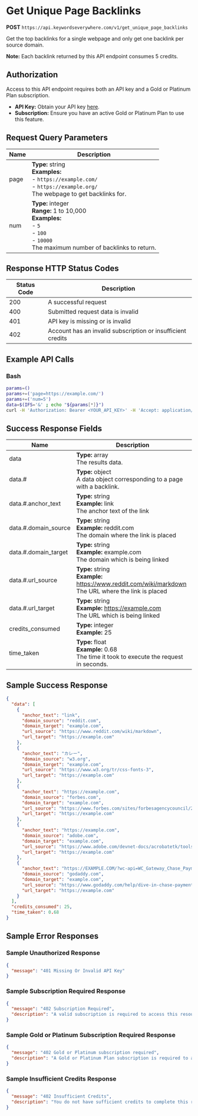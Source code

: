 # Get Unique Page Backlinks

**POST** `https://api.keywordseverywhere.com/v1/get_unique_page_backlinks`

Get the top backlinks for a single webpage and only get one backlink per source domain.

**Note:** Each backlink returned by this API endpoint consumes 5 credits.

## Authorization

Access to this API endpoint requires both an API key and a Gold or Platinum Plan subscription.

- **API Key:** Obtain your API key [here](https://keywordseverywhere.com/api/).
- **Subscription:** Ensure you have an active Gold or Platinum Plan to use this feature.

## Request Query Parameters

| Name | Description |
|------|-------------|
| page | **Type:** string<br>**Examples:**<br>- `https://example.com/`<br>- `https://example.org/`<br>The webpage to get backlinks for. |
| num | **Type:** integer<br>**Range:** 1 to 10,000<br>**Examples:**<br>- `5`<br>- `100`<br>- `10000`<br>The maximum number of backlinks to return. |

## Response HTTP Status Codes

| Status Code | Description |
|-------------|-------------|
| 200 | A successful request |
| 400 | Submitted request data is invalid |
| 401 | API key is missing or is invalid |
| 402 | Account has an invalid subscription or insufficient credits |

## Example API Calls

### Bash

```bash
params=()
params+=('page=https://example.com/')
params+=('num=5')
data=$(IFS='&' ; echo "${params[*]}")
curl -H 'Authorization: Bearer <YOUR_API_KEY>' -H 'Accept: application/json' --data "$data" 'https://api.keywordseverywhere.com/v1/get_unique_page_backlinks'
```

## Success Response Fields

| Name | Description |
|------|-------------|
| data | **Type:** array<br>The results data. |
| data.# | **Type:** object<br>A data object corresponding to a page with a backlink. |
| data.#.anchor_text | **Type:** string<br>**Example:** link<br>The anchor text of the link |
| data.#.domain_source | **Type:** string<br>**Example:** reddit.com<br>The domain where the link is placed |
| data.#.domain_target | **Type:** string<br>**Example:** example.com<br>The domain which is being linked |
| data.#.url_source | **Type:** string<br>**Example:** https://www.reddit.com/wiki/markdown<br>The URL where the link is placed |
| data.#.url_target | **Type:** string<br>**Example:** https://example.com<br>The URL which is being linked |
| credits_consumed | **Type:** integer<br>**Example:** 25 |
| time_taken | **Type:** float<br>**Example:** 0.68<br>The time it took to execute the request in seconds. |

## Sample Success Response

```json
{
  "data": [
    {
      "anchor_text": "link",
      "domain_source": "reddit.com",
      "domain_target": "example.com",
      "url_source": "https://www.reddit.com/wiki/markdown",
      "url_target": "https://example.com"
    },
    {
      "anchor_text": "カレー",
      "domain_source": "w3.org",
      "domain_target": "example.com",
      "url_source": "https://www.w3.org/tr/css-fonts-3",
      "url_target": "https://example.com"
    },
    {
      "anchor_text": "https://example.com",
      "domain_source": "forbes.com",
      "domain_target": "example.com",
      "url_source": "https://www.forbes.com/sites/forbesagencycouncil/2019/07/11/five-technical-seo-considerations-you-cant-afford-to-get-wrong",
      "url_target": "https://example.com"
    },
    {
      "anchor_text": "https://example.com",
      "domain_source": "adobe.com",
      "domain_target": "example.com",
      "url_source": "https://www.adobe.com/devnet-docs/acrobatetk/tools/appsec/xdomain.html",
      "url_target": "https://example.com"
    },
    {
      "anchor_text": "https://EXAMPLE.COM/?wc-api=WC_Gateway_Chase_Paymentech",
      "domain_source": "godaddy.com",
      "domain_target": "example.com",
      "url_source": "https://www.godaddy.com/help/dive-in-chase-paymentech-41442",
      "url_target": "https://example.com"
    }
  ],
  "credits_consumed": 25,
  "time_taken": 0.68
}
```

## Sample Error Responses

### Sample Unauthorized Response

```json
{
  "message": "401 Missing Or Invalid API Key"
}
```

### Sample Subscription Required Response

```json
{
  "message": "402 Subscription Required",
  "description": "A valid subscription is required to access this resource."
}
```

### Sample Gold or Platinum Subscription Required Response

```json
{
  "message": "402 Gold or Platinum subscription required",
  "description": "A Gold or Platinum Plan subscription is required to access this resource."
}
```

### Sample Insufficient Credits Response

```json
{
  "message": "402 Insufficient Credits",
  "description": "You do not have sufficient credits to complete this request."
}
```